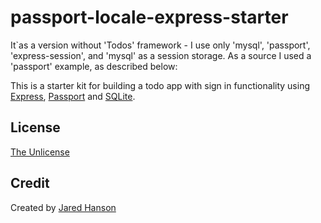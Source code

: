 # passport-locale-express-starter

It`as a version without 'Todos' framework - I use only 'mysql', 'passport', 'express-session',
 and 'mysql' as a session storage. As a source I used a 'passport' example, as described below: 
 
This is a starter kit for building a todo app with sign in functionality using
[Express](https://expressjs.com/), [Passport](https://www.passportjs.org/) and
[SQLite](https://www.sqlite.org/).


## License

[The Unlicense](https://opensource.org/licenses/unlicense)

## Credit

Created by [Jared Hanson](https://www.jaredhanson.me/)
